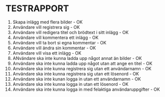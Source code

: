 # TESTRAPPORT #
1. Skapa inlägg med flera bilder - OK
2. Användare vill registrera sig - OK
3. Användare vill redigera titel och brödtext i sitt inlägg - OK
4. Användare vill kommentera ett inlägg - OK
5. Användare vill ta bort si egna kommentar - OK
6. Användare vill ändra sin kommentar - OK
7. Användare vill visa ett inlägg - OK
8. ANvändare ska inte kunna ladda upp något annat än bilder - OK
9. Användare ska inte kunna ladda upp något utan att ange en titel - OK
10. Användare ska inte kunna registrera sig utan ett användarnamn - OK
11. Användare ska inte kunna registrera sig utan ett lösenord - OK
12. Användare ska inte kunan logga in utan ett användarnamn - OK
13. Användare ska inte kunna logga in utan ett lösenord - OK
14. Användare ska inte kunna logga in med felaktiga användaruppgifter - OK